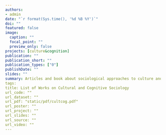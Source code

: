 ```yaml
---
authors:
- admin
date: "`r format(Sys.time(), '%d %B %Y')`"
doi: ""
featured: false
image:
  caption: ""
  focal_point: ""
  preview_only: false
projects: [culture&cognition]
publication: ""
publication_short: ""
publication_types: ["0"]
publishDate: ""
slides: ""
summary: Articles and book about sociological approaches to culture and cognition.
tags:
title: List of Works on Cultural and Cognitive Sociology
url_code: ""
url_dataset: ""
url_pdf: "static/pdf/cultcog.pdf"
url_poster: ""
url_project: ""
url_slides: ""
url_source: ""
url_video: ""
---
```


